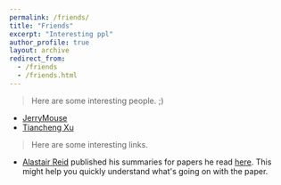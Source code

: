 ```yaml
---
permalink: /friends/
title: "Friends"
excerpt: "Interesting ppl"
author_profile: true
layout: archive
redirect_from: 
  - /friends
  - /friends.html
---
```


> Here are some interesting people. ;)


* [JerryMouse](https://jerrymousez.github.io/) 
* [Tiancheng Xu](https://tcxxxx.github.io/)

> Here are some interesting links.

* [Alastair Reid](https://alastairreid.github.io/) published his summaries for 
  papers he read [here](https://alastairreid.github.io/a-year-of-papers-2021/). 
  This might help you quickly understand what's going on with the paper.
